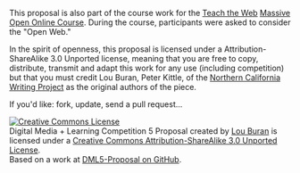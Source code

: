 This proposal is also part of the course work for the [Teach the Web](http://hivenyc.org/teachtheweb/) [Massive Open Online Course](http://hivenyc.org/teachtheweb/).   During the course, participants were asked to consider the "Open Web." 

In the spirit of openness, this proposal is licensed under a Attribution-ShareAlike 3.0 Unported license, meaning that you are free to copy, distribute, transmit and adapt this work for any use (including competition) but that you must credit Lou Buran, Peter Kittle, of the [Northern California Writing Project](www.norcalwp.org/‎) as the original authors of the piece. 

If you'd like: fork, update, send a pull request...

<a rel="license" href="http://creativecommons.org/licenses/by-sa/3.0/deed.en_US"><img alt="Creative Commons License" style="border-width:0" src="http://i.creativecommons.org/l/by-sa/3.0/88x31.png" /></a><br />Digital Media + Learning Competition 5 Proposal created by <a href="mailto:ljangler@gmail.com?Subject=DML5%20Proposal%20License">Lou Buran</a> is licensed under a <a rel="license" href="http://creativecommons.org/licenses/by-sa/3.0/deed.en_US">Creative Commons Attribution-ShareAlike 3.0 Unported License</a>.<br />Based on a work at <a href="https://github.com/ljangler/DML5-Proposal" rel="dct:source">DML5-Proposal on GitHub</a>.
